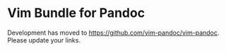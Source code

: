 # Vim Bundle for Pandoc

Development has moved to <https://github.com/vim-pandoc/vim-pandoc>. Please update your links.
